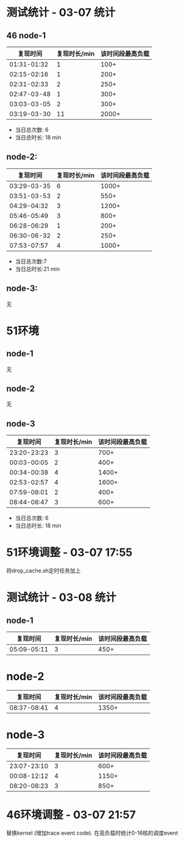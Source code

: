 # 测试统计 - 03-07 统计

## 46 node-1
|复现时间|复现时长/min|该时间段最高负载|
|--|--|--|
|01:31-01:32|1|100+|
|02:15-02:16|1|200+|
|02:31-02:33|2|250+|
|02:47-03-48|1|300+|
|03:03-03-05|2|300+|
|03:19-03-30 |11|2000+|

* 当日总次数: 6
* 当日总时长: 18 min

## node-2:
|复现时间|复现时长/min|该时间段最高负载|
|--|--|--|
|03:29-03-35|6|1000+|
|03:51-03-53|2|550+|
|04:29-04:32|3|1200+|
|05:46-05:49|3|800+|
|06:28-06:29|1|200+|
|06:30-06-32|2|250+|
|07:53-07:57|4|1000+|



* 当日总次数:7
* 当日总时长:21 min
## node-3:
无

# 51环境
## node-1
无
## node-2
无
## node-3

|复现时间|复现时长/min|该时间段最高负载|
|--|--|--|
|23:20-23:23|3|700+|
|00:03-00:05|2|400+|
|00:34-00:38|4|1400+|
|02:53-02:57|4|1600+|
|07:59-08:01|2|400+|
|08:44-08:47|3|600+|

* 当日总次数: 6
* 当日总时长: 18 min

# 51环境调整 - 03-07 17:55
将drop_cache.sh定时任务加上


# 测试统计 - 03-08 统计

## node-1
|复现时间|复现时长/min|该时间段最高负载|
|--|--|--|
|05:09-05:11|3|450+|

# node-2
|复现时间|复现时长/min|该时间段最高负载|
|--|--|--|
|08:37-08:41|4|1350+|

# node-3
|复现时间|复现时长/min|该时间段最高负载|
|--|--|--|
|23:07-23:10|3|600+|
|00:08-12:12|4|1150+|
|08:20-08:23|3|850+|

# 46环境调整  - 03-07 21:57
替换kernel (增加trace event code).
在高负载时统计0-16核的调度event
